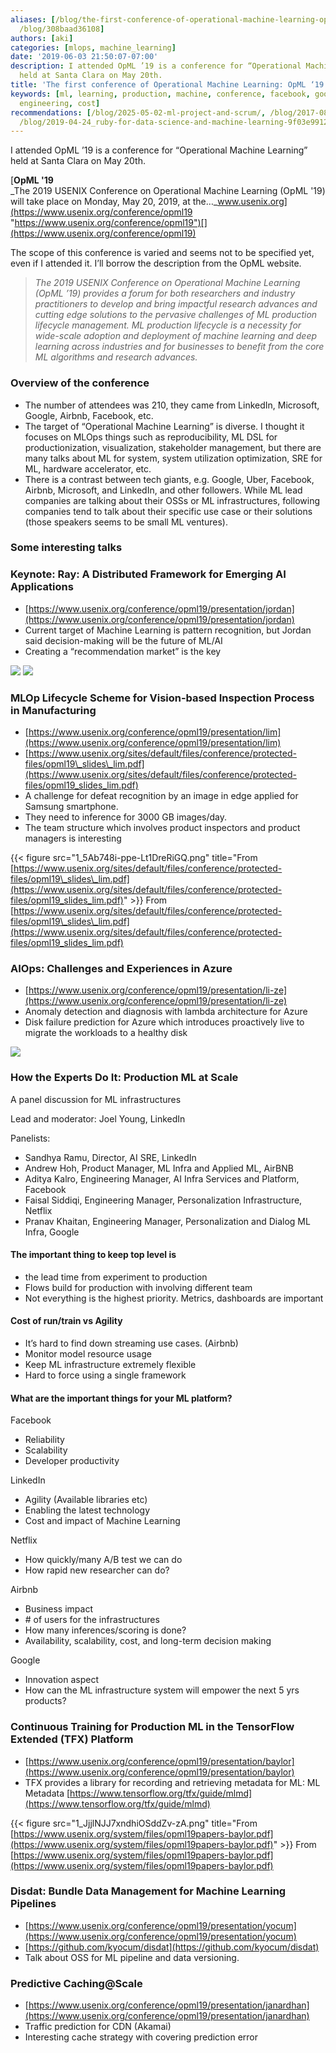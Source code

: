 ```yaml
---
aliases: [/blog/the-first-conference-of-operational-machine-learning-opml-19-308baad36108,
  /blog/308baad36108]
authors: [aki]
categories: [mlops, machine_learning]
date: '2019-06-03 21:50:07-07:00'
description: I attended OpML ’19 is a conference for “Operational Machine Learning”
  held at Santa Clara on May 20th.
title: 'The first conference of Operational Machine Learning: OpML ‘19'
keywords: [ml, learning, production, machine, conference, facebook, google, product,
  engineering, cost]
recommendations: [/blog/2025-05-02-ml-project-and-scrum/, /blog/2017-08-03_why-oss-based-machine-learning-is-good--3ab45a1a5e52/,
  /blog/2019-04-24_ruby-for-data-science-and-machine-learning-9f03e99125e0/]
---
```


I attended OpML ’19 is a conference for “Operational Machine Learning” held at Santa Clara on May 20th.

[**OpML '19**  
_The 2019 USENIX Conference on Operational Machine Learning (OpML '19) will take place on Monday, May 20, 2019, at the…_www.usenix.org](https://www.usenix.org/conference/opml19 "https://www.usenix.org/conference/opml19")[](https://www.usenix.org/conference/opml19)

The scope of this conference is varied and seems not to be specified yet, even if I attended it. I’ll borrow the description from the OpML website.

> _The 2019 USENIX Conference on Operational Machine Learning (OpML ’19) provides a forum for both researchers and industry practitioners to develop and bring impactful research advances and cutting edge solutions to the pervasive challenges of ML production lifecycle management. ML production lifecycle is a necessity for wide-scale adoption and deployment of machine learning and deep learning across industries and for businesses to benefit from the core ML algorithms and research advances._

### Overview of the conference

*   The number of attendees was 210, they came from LinkedIn, Microsoft, Google, Airbnb, Facebook, etc.
*   The target of “Operational Machine Learning” is diverse. I thought it focuses on MLOps things such as reproducibility, ML DSL for productionization, visualization, stakeholder management, but there are many talks about ML for system, system utilization optimization, SRE for ML, hardware accelerator, etc.
*   There is a contrast between tech giants, e.g. Google, Uber, Facebook, Airbnb, Microsoft, and LinkedIn, and other followers. While ML lead companies are talking about their OSSs or ML infrastructures, following companies tend to talk about their specific use case or their solutions (those speakers seems to be small ML ventures).

### Some interesting talks

### Keynote: Ray: A Distributed Framework for Emerging AI Applications

*   [https://www.usenix.org/conference/opml19/presentation/jordan](https://www.usenix.org/conference/opml19/presentation/jordan)
*   Current target of Machine Learning is pattern recognition, but Jordan said decision-making will be the future of ML/AI
*   Creating a “recommendation market” is the key

![](1_rWIRSVcGYE5uuZ1ISuFMjg.png)
![](1_eMGR-WfddebwmyheNe3OAg.png)

### MLOp Lifecycle Scheme for Vision-based Inspection Process in Manufacturing

*   [https://www.usenix.org/conference/opml19/presentation/lim](https://www.usenix.org/conference/opml19/presentation/lim)
*   [https://www.usenix.org/sites/default/files/conference/protected-files/opml19\_slides\_lim.pdf](https://www.usenix.org/sites/default/files/conference/protected-files/opml19_slides_lim.pdf)
*   A challenge for defeat recognition by an image in edge applied for Samsung smartphone.
*   They need to inference for 3000 GB images/day.
*   The team structure which involves product inspectors and product managers is interesting

{{< figure src="1_5Ab748i-ppe-Lt1DreRiGQ.png" title="From [https://www.usenix.org/sites/default/files/conference/protected-files/opml19\_slides\_lim.pdf](https://www.usenix.org/sites/default/files/conference/protected-files/opml19_slides_lim.pdf)" >}}
From [https://www.usenix.org/sites/default/files/conference/protected-files/opml19\_slides\_lim.pdf](https://www.usenix.org/sites/default/files/conference/protected-files/opml19_slides_lim.pdf)

### AIOps: Challenges and Experiences in Azure

*   [https://www.usenix.org/conference/opml19/presentation/li-ze](https://www.usenix.org/conference/opml19/presentation/li-ze)
*   Anomaly detection and diagnosis with lambda architecture for Azure
*   Disk failure prediction for Azure which introduces proactively live to migrate the workloads to a healthy disk

![](1_TtMe-If9qvcuUr5_7dnITQ.png)

### How the Experts Do It: Production ML at Scale

A panel discussion for ML infrastructures

Lead and moderator: Joel Young, LinkedIn

Panelists:

*   Sandhya Ramu, Director, AI SRE, LinkedIn
*   Andrew Hoh, Product Manager, ML Infra and Applied ML, AirBNB
*   Aditya Kalro, Engineering Manager, AI Infra Services and Platform, Facebook
*   Faisal Siddiqi, Engineering Manager, Personalization Infrastructure, Netflix
*   Pranav Khaitan, Engineering Manager, Personalization and Dialog ML Infra, Google

#### The important thing to keep top level is

*   the lead time from experiment to production
*   Flows build for production with involving different team
*   Not everything is the highest priority. Metrics, dashboards are important

#### Cost of run/train vs Agility

*   It’s hard to find down streaming use cases. (Airbnb)
*   Monitor model resource usage
*   Keep ML infrastructure extremely flexible
*   Hard to force using a single framework

#### What are the important things for your ML platform?

Facebook

*   Reliability
*   Scalability
*   Developer productivity

LinkedIn

*   Agility (Available libraries etc)
*   Enabling the latest technology
*   Cost and impact of Machine Learning

Netflix

*   How quickly/many A/B test we can do
*   How rapid new researcher can do?

Airbnb

*   Business impact
*   \# of users for the infrastructures
*   How many inferences/scoring is done?
*   Availability, scalability, cost, and long-term decision making

Google

*   Innovation aspect
*   How can the ML infrastructure system will empower the next 5 yrs products?

### Continuous Training for Production ML in the TensorFlow Extended (TFX) Platform

*   [https://www.usenix.org/conference/opml19/presentation/baylor](https://www.usenix.org/conference/opml19/presentation/baylor)
*   TFX provides a library for recording and retrieving metadata for ML: ML Metadata [https://www.tensorflow.org/tfx/guide/mlmd](https://www.tensorflow.org/tfx/guide/mlmd)

{{< figure src="1_JjjlNJJ7xndhiOSddZv-zA.png" title="From [https://www.usenix.org/system/files/opml19papers-baylor.pdf](https://www.usenix.org/system/files/opml19papers-baylor.pdf)" >}}
From [https://www.usenix.org/system/files/opml19papers-baylor.pdf](https://www.usenix.org/system/files/opml19papers-baylor.pdf)

### Disdat: Bundle Data Management for Machine Learning Pipelines

*   [https://www.usenix.org/conference/opml19/presentation/yocum](https://www.usenix.org/conference/opml19/presentation/yocum)
*   [https://github.com/kyocum/disdat](https://github.com/kyocum/disdat)
*   Talk about OSS for ML pipeline and data versioning.

### Predictive Caching@Scale

*   [https://www.usenix.org/conference/opml19/presentation/janardhan](https://www.usenix.org/conference/opml19/presentation/janardhan)
*   Traffic prediction for CDN (Akamai)
*   Interesting cache strategy with covering prediction error